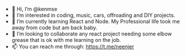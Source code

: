 - 👋 Hi, I’m @kenmse
- 👀 I’m interested in coding, music, cars, offroading and DIY projects.
- 🌱 I’m currently learning React and Node. My Professional life took me away from code but am back baby.
- 💞️ I’m looking to collaborate any react project needing some elbow grease that is ok with me learning on the job.
- 📫 You can reach me through: https://t.me/neenjer

<!---
kenmse/kenmse is a ✨ special ✨ repository because its `README.md` (this file) appears on your GitHub profile.
You can click the Preview link to take a look at your changes.
--->

